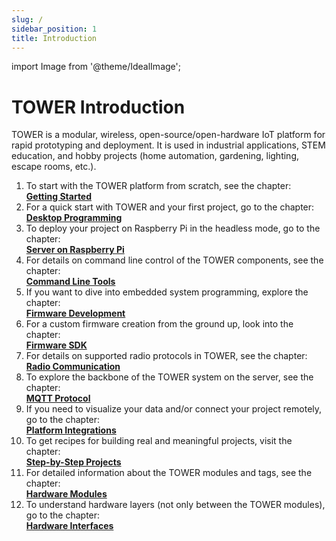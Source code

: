 ```yaml
---
slug: /
sidebar_position: 1
title: Introduction
---
```

import Image from '@theme/IdealImage';

# TOWER Introduction

TOWER is a modular, wireless, open-source/open-hardware IoT platform for rapid prototyping and deployment.
It is used in industrial applications, STEM education, and hobby projects (home automation, gardening, lighting, escape rooms, etc.).

1. To start with the TOWER platform from scratch, see the chapter:<br/>
    [**Getting Started**](category/getting-started)
2. For a quick start with TOWER and your first project, go to the chapter:<br/>
    [**Desktop Programming**](category/desktop-programming)
3. To deploy your project on Raspberry Pi in the headless mode, go to the chapter:<br/>
    [**Server on Raspberry Pi**](server-raspberry-pi)
4. For details on command line control of the TOWER components, see the chapter:<br/>
    [**Command Line Tools**](command-line-tools)
5. If you want to dive into embedded system programming, explore the chapter:<br/>
    [**Firmware Development**](firmware-development)
6. For a custom firmware creation from the ground up, look into the chapter:<br/>
    [**Firmware SDK**](firmware-sdk)
7. For details on supported radio protocols in TOWER, see the chapter:<br/>
    [**Radio Communication**](radio-communication)
8. To explore the backbone of the TOWER system on the server, see the chapter:<br/>
    [**MQTT Protocol**](mqtt-protocol)
9.  If you need to visualize your data and/or connect your project remotely, go to the chapter:<br/>
    [**Platform Integrations**](category/platform-integrations)
10. To get recipes for building real and meaningful projects, visit the chapter:<br/>
    [**Step-by-Step Projects**](https://www.hackster.io/hardwario/projects)
11. For detailed information about the TOWER modules and tags, see the chapter:<br/>
    [**Hardware Modules**](hardware-modules)
12. To understand hardware layers (not only between the TOWER modules), go to the chapter:<br/>
    [**Hardware Interfaces**](category/hardware-interfaces)
